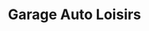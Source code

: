---
title: "Garage Auto Loisirs"
url: /urrugne/garage-auto-loisirs/
shop: réparation de voitures
---